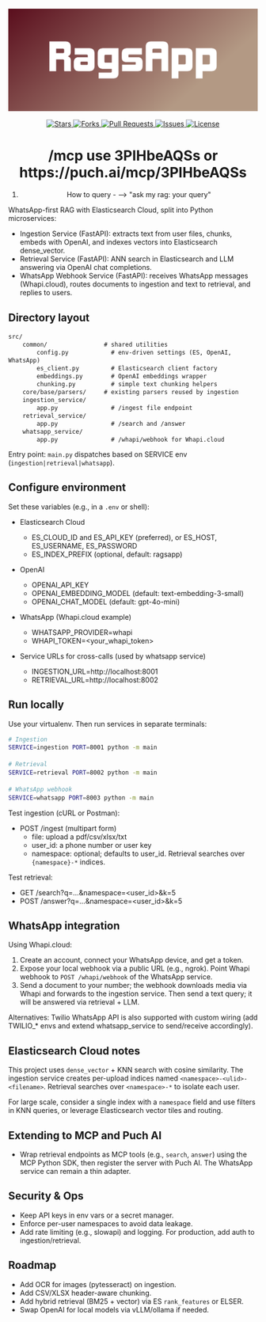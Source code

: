 <p align="center">
	<img src="RagsApp-logo/cover.png" alt="RagsApp Logo" width="800"/>
</p>

<p align="center">
  <a href="https://github.com/negativenagesh/RagsApp/stargazers">
    <img src="https://img.shields.io/github/stars/negativenagesh/RagsApp?style=flat&logo=github" alt="Stars">
  </a>
  <a href="https://github.com/negativenagesh/RagsApp/network/members">
    <img src="https://img.shields.io/github/forks/negativenagesh/RagsApp?style=flat&logo=github" alt="Forks">
  </a>
  <a href="https://github.com/negativenagesh/RagsApp/pulls">
    <img src="https://img.shields.io/github/issues-pr/negativenagesh/RagsApp?style=flat&logo=github" alt="Pull Requests">
  </a>
  <a href="https://github.com/negativenagesh/RagsApp/issues">
    <img src="https://img.shields.io/github/issues/negativenagesh/RagsApp?style=flat&logo=github" alt="Issues">
  </a>
  <a href="https://github.com/negativenagesh/RagsApp/blob/main/LICENSE">
    <img src="https://img.shields.io/github/license/negativenagesh/RagsApp?style=flat&logo=github" alt="License">
  </a>
</p>

<div align='center'>
	<h1>/mcp use 3PIHbeAQSs or https://puch.ai/mcp/3PIHbeAQSs</h1>

 1. How to query -
    --> "ask my rag: your query"
</div>


WhatsApp-first RAG with Elasticsearch Cloud, split into Python microservices:

- Ingestion Service (FastAPI): extracts text from user files, chunks, embeds with OpenAI, and indexes vectors into Elasticsearch dense_vector.
- Retrieval Service (FastAPI): ANN search in Elasticsearch and LLM answering via OpenAI chat completions.
- WhatsApp Webhook Service (FastAPI): receives WhatsApp messages (Whapi.cloud), routes documents to ingestion and text to retrieval, and replies to users.

## Directory layout

```text
src/
	common/                # shared utilities
		config.py            # env-driven settings (ES, OpenAI, WhatsApp)
		es_client.py         # Elasticsearch client factory
		embeddings.py        # OpenAI embeddings wrapper
		chunking.py          # simple text chunking helpers
	core/base/parsers/     # existing parsers reused by ingestion
	ingestion_service/
		app.py               # /ingest file endpoint
	retrieval_service/
		app.py               # /search and /answer
	whatsapp_service/
		app.py               # /whapi/webhook for Whapi.cloud
```

Entry point: `main.py` dispatches based on SERVICE env (`ingestion|retrieval|whatsapp`).

## Configure environment

Set these variables (e.g., in a `.env` or shell):

- Elasticsearch Cloud
	- ES_CLOUD_ID and ES_API_KEY (preferred), or ES_HOST, ES_USERNAME, ES_PASSWORD
	- ES_INDEX_PREFIX (optional, default: ragsapp)

- OpenAI
	- OPENAI_API_KEY
	- OPENAI_EMBEDDING_MODEL (default: text-embedding-3-small)
	- OPENAI_CHAT_MODEL (default: gpt-4o-mini)

- WhatsApp (Whapi.cloud example)
	- WHATSAPP_PROVIDER=whapi
	- WHAPI_TOKEN=<your_whapi_token>

- Service URLs for cross-calls (used by whatsapp service)
	- INGESTION_URL=http://localhost:8001
	- RETRIEVAL_URL=http://localhost:8002

## Run locally

Use your virtualenv. Then run services in separate terminals:

```sh
# Ingestion
SERVICE=ingestion PORT=8001 python -m main

# Retrieval
SERVICE=retrieval PORT=8002 python -m main

# WhatsApp webhook
SERVICE=whatsapp PORT=8003 python -m main
```

Test ingestion (cURL or Postman):

- POST /ingest (multipart form)
	- file: upload a pdf/csv/xlsx/txt
	- user_id: a phone number or user key
	- namespace: optional; defaults to user_id. Retrieval searches over `{namespace}-*` indices.

Test retrieval:

- GET /search?q=...&namespace=<user_id>&k=5
- POST /answer?q=...&namespace=<user_id>&k=5

## WhatsApp integration

Using Whapi.cloud:
1) Create an account, connect your WhatsApp device, and get a token.
2) Expose your local webhook via a public URL (e.g., ngrok). Point Whapi webhook to `POST /whapi/webhook` of the WhatsApp service.
3) Send a document to your number; the webhook downloads media via Whapi and forwards to the ingestion service. Then send a text query; it will be answered via retrieval + LLM.

Alternatives: Twilio WhatsApp API is also supported with custom wiring (add TWILIO_* envs and extend whatsapp_service to send/receive accordingly).

## Elasticsearch Cloud notes

This project uses `dense_vector` + KNN search with cosine similarity. The ingestion service creates per-upload indices named `<namespace>-<ulid>-<filename>`. Retrieval searches over `<namespace>-*` to isolate each user.

For large scale, consider a single index with a `namespace` field and use filters in KNN queries, or leverage Elasticsearch vector tiles and routing.

## Extending to MCP and Puch AI

- Wrap retrieval endpoints as MCP tools (e.g., `search`, `answer`) using the MCP Python SDK, then register the server with Puch AI. The WhatsApp service can remain a thin adapter.

## Security & Ops

- Keep API keys in env vars or a secret manager.
- Enforce per-user namespaces to avoid data leakage.
- Add rate limiting (e.g., slowapi) and logging. For production, add auth to ingestion/retrieval.

## Roadmap

- Add OCR for images (pytesseract) on ingestion.
- Add CSV/XLSX header-aware chunking.
- Add hybrid retrieval (BM25 + vector) via ES `rank_features` or ELSER.
- Swap OpenAI for local models via vLLM/ollama if needed.
